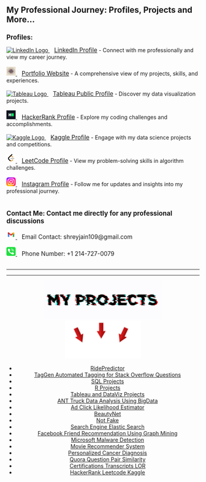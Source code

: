 <!DOCTYPE html>
<html lang='en'>
<head>
    <meta charset='UTF-8'>
    <meta name='viewport' content='width=device-width, initial-scale=1.0'>
</head>
<body>

<h1 style="font-size: 1.5em;">My Professional Journey: Profiles, Projects and More...</h1>

<h2 style="font-size: 1.2em;">Profiles:</h2>
<div>
    <a href='https://www.linkedin.com/in/shreyjain99/' target='_blank'>
        <img src='https://github.com/shreyjain99/shreyjain99/blob/main/linkedin%20logo%20v2.ico' alt='LinkedIn Logo' width='24' height='23'>
    </a> &nbsp;&nbsp; <a href='https://www.linkedin.com/in/shreyjain99/' target='_blank' style="font-size: 1.1em;">LinkedIn Profile</a> - Connect with me professionally and view my career journey.<br><br>
    
 <a href='#' target='_blank'>
        <img src='https://github.com/shreyjain99/shreyjain99/blob/main/portfolio%20logo.png' alt='Portfolio Logo' width='24' height='23'>
    </a> &nbsp;&nbsp; <a href='#' target='_blank' style="font-size: 1.1em;">Portfolio Website</a> - A comprehensive view of my projects, skills, and experiences.<br><br>
    
 <a href='https://public.tableau.com/app/profile/shrey.jain6858/vizzes' target='_blank'>
        <img src='https://github.com/shreyjain99/shreyjain99/blob/main/tableau%20logo%20v2.ico' alt='Tableau Logo' width='24' height='23'>
    </a> &nbsp;&nbsp; <a href='https://public.tableau.com/app/profile/shrey.jain6858/vizzes' target='_blank' style="font-size: 1.1em;">Tableau Public Profile</a> - Discover my data visualization projects.<br><br>
    
  <a href='https://www.hackerrank.com/profile/shreyjain99' target='_blank'>
        <img src='https://github.com/shreyjain99/shreyjain99/blob/main/hackerrank%20logo.png' alt='HackerRank Logo' width='24' height='23'>
    </a> &nbsp;&nbsp; <a href='https://www.hackerrank.com/profile/shreyjain99' target='_blank' style="font-size: 1.1em;">HackerRank Profile</a> - Explore my coding challenges and accomplishments.<br><br>
    
 <a href='https://www.kaggle.com/shreyjain99' target='_blank'>
        <img src='https://github.com/shreyjain99/shreyjain99/blob/main/kaggle%20logov2.ico' alt='Kaggle Logo' width='24' height='23'>
    </a> &nbsp;&nbsp; <a href='https://www.kaggle.com/shreyjain99' target='_blank' style="font-size: 1.1em;">Kaggle Profile</a> - Engage with my data science projects and competitions.<br><br>
    
 <a href='https://leetcode.com/u/shreyjain99/' target='_blank'>
        <img src='https://github.com/shreyjain99/shreyjain99/blob/main/LeetCode-logo.png' alt='LeetCode Logo' width='24' height='23'>
    </a> &nbsp;&nbsp; <a href='https://leetcode.com/u/shreyjain99/' target='_blank' style="font-size: 1.1em;">LeetCode Profile</a> - View my problem-solving skills in algorithm challenges.<br><br>
    
 <a href='https://www.instagram.com/plate.and.plane/' target='_blank'>
        <img src='https://github.com/shreyjain99/shreyjain99/blob/main/insta%20logo%20v2.png' alt='Instagram Logo' width='24' height='23'>
    </a> &nbsp;&nbsp; <a href='https://www.instagram.com/plate.and.plane/' target='_blank' style="font-size: 1.1em;">Instagram Profile</a> - Follow me for updates and insights into my professional journey.<br><br>
</div>

<h2 style="font-size: 1.2em;">Contact Me: Contact me directly for any professional discussions</h2>
<div>
    <a href="mailto:shreyjain109@gmail.com">
        <img src='https://github.com/shreyjain99/shreyjain99/blob/main/gmail-logo.svg' alt='Email Logo' width='24' height='23'>
    </a> &nbsp;&nbsp; <span style="font-size: 1.1em;">Email Contact: shreyjain109@gmail.com</span><br><br>
    
<a href="tel:+12147270079">
        <img src='https://github.com/shreyjain99/shreyjain99/blob/main/phone-logo.svg' alt='Phone Logo' width='24' height='23'>
    </a> &nbsp;&nbsp; <span style="font-size: 1.1em;">Phone Number: +1 214-727-0079</span><br><br>
</div>

<hr>
<hr>

<div align="center">
    <img height="100" src="https://github.com/shreyjain99/shreyjain99/blob/main/myprojects.gif" alt="Check GIF">
</div>

<div align="center">
    <img height="100" src="https://github.com/shreyjain99/shreyjain99/blob/main/below_arrow.gif" alt="Below Arrow GIF">
</div>

<div align="center">
    <ul>
        <li><a href="https://github.com/shreyjain99/RidePredictor">RidePredictor</a></li>
        <li><a href="https://github.com/shreyjain99/TagGen-Automated-Tagging-for-Stack-Overflow-Questions">TagGen Automated Tagging for Stack Overflow Questions</a></li>
        <li><a href="https://github.com/shreyjain99/SQL-Projects">SQL Projects</a></li>
        <li><a href="https://github.com/shreyjain99/R-Projects">R Projects</a></li>
        <li><a href="https://github.com/shreyjain99/Tableau-and-DataViz-Projects">Tableau and DataViz Projects</a></li>
        <li><a href="https://github.com/shreyjain99/ANT-Truck-Data-Analysis-Using-BigData">ANT Truck Data Analysis Using BigData</a></li>
        <li><a href="https://github.com/shreyjain99/Ad-Click-Likelihood-Estimator">Ad Click Likelihood Estimator</a></li>
        <li><a href="https://github.com/shreyjain99/BeautyNet">BeautyNet</a></li>
        <li><a href="https://github.com/shreyjain99/Not-Fake">Not Fake</a></li>
        <li><a href="https://github.com/shreyjain99/Search-Engine-Elastic-Search">Search Engine Elastic Search</a></li>
        <li><a href="https://github.com/shreyjain99/Facebook-Friend-Recommendation-Using-Graph-Mining">Facebook Friend Recommendation Using Graph Mining</a></li>
        <li><a href="https://github.com/shreyjain99/Microsoft-Malware-Detection">Microsoft Malware Detection</a></li>
        <li><a href="https://github.com/shreyjain99/Movie-Recommender-System">Movie Recommender System</a></li>
        <li><a href="https://github.com/shreyjain99/Personalized-Cancer-Diagnosis">Personalized Cancer Diagnosis</a></li>
        <li><a href="https://github.com/shreyjain99/Quora-Question-Pair-Similarity">Quora Question Pair Similarity</a></li>
        <li><a href="https://github.com/shreyjain99/Certifications-Transcripts-LOR">Certifications Transcripts LOR</a></li>
        <li><a href="https://github.com/shreyjain99/HackerRank-Leetcode-Kaggle">HackerRank Leetcode Kaggle</a></li>
    </ul>
</div>

</body>
</html>
